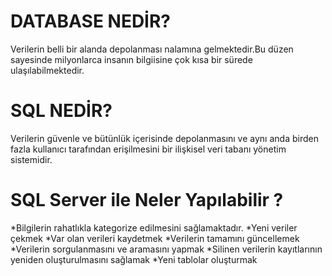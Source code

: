 # DATABASE NEDİR?
Verilerin belli bir alanda depolanması nalamına gelmektedir.Bu düzen sayesinde milyonlarca insanın bilgiisine çok kısa bir sürede ulaşılabilmektedir.

# SQL NEDİR?
Verilerin güvenle ve bütünlük içerisinde depolanmasını ve aynı anda birden fazla kullanıcı tarafından erişilmesini bir ilişkisel veri tabanı yönetim sistemidir.

# SQL Server ile Neler Yapılabilir ?

*Bilgilerin rahatlıkla kategorize edilmesini sağlamaktadır.
*Yeni veriler çekmek
*Var olan verileri kaydetmek
*Verilerin tamamını güncellemek
*Verilerin sorgulanmasını ve aramasını yapmak
*Silinen verilerin kayıtlarının yeniden oluşturulmasını sağlamak
*Yeni tablolar oluşturmak
